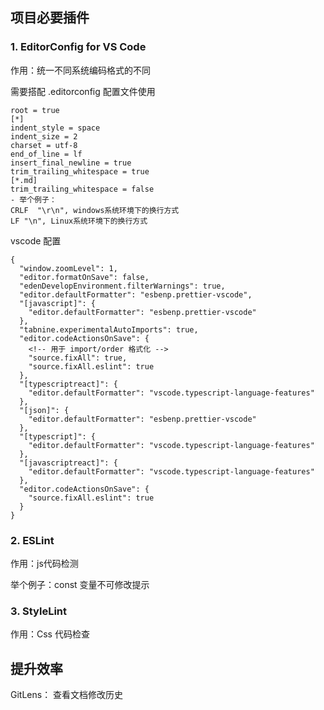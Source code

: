 ## 项目必要插件
### 1. EditorConfig for VS Code

作用：统一不同系统编码格式的不同

需要搭配 .editorconfig 配置文件使用

```
root = true
[*]
indent_style = space
indent_size = 2
charset = utf-8
end_of_line = lf
insert_final_newline = true
trim_trailing_whitespace = true
[*.md]
trim_trailing_whitespace = false
- 举个例子：
CRLF  "\r\n", windows系统环境下的换行方式
LF "\n", Linux系统环境下的换行方式
```

vscode 配置
```
{
  "window.zoomLevel": 1,
  "editor.formatOnSave": false,
  "edenDevelopEnvironment.filterWarnings": true,
  "editor.defaultFormatter": "esbenp.prettier-vscode",
  "[javascript]": {
    "editor.defaultFormatter": "esbenp.prettier-vscode"
  },
  "tabnine.experimentalAutoImports": true,
  "editor.codeActionsOnSave": {
    <!-- 用于 import/order 格式化 -->
    "source.fixAll": true,
    "source.fixAll.eslint": true
  },
  "[typescriptreact]": {
    "editor.defaultFormatter": "vscode.typescript-language-features"
  },
  "[json]": {
    "editor.defaultFormatter": "esbenp.prettier-vscode"
  },
  "[typescript]": {
    "editor.defaultFormatter": "vscode.typescript-language-features"
  },
  "[javascriptreact]": {
    "editor.defaultFormatter": "vscode.typescript-language-features"
  },
  "editor.codeActionsOnSave": {
    "source.fixAll.eslint": true
  }
}

```

### 2. ESLint
作用：js代码检测

举个例子：const 变量不可修改提示

### 3. StyleLint
作用：Css 代码检查

## 提升效率
GitLens： 查看文档修改历史


